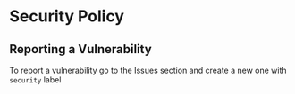 # Security Policy

## Reporting a Vulnerability

To report a vulnerability go to the Issues section and create a new one with `security` label
